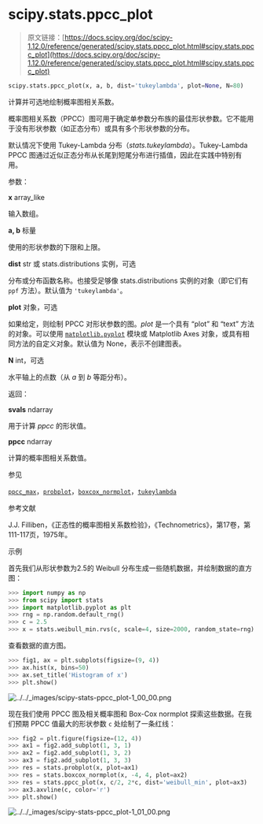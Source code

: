# scipy.stats.ppcc_plot

> 原文链接：[https://docs.scipy.org/doc/scipy-1.12.0/reference/generated/scipy.stats.ppcc_plot.html#scipy.stats.ppcc_plot](https://docs.scipy.org/doc/scipy-1.12.0/reference/generated/scipy.stats.ppcc_plot.html#scipy.stats.ppcc_plot)

```py
scipy.stats.ppcc_plot(x, a, b, dist='tukeylambda', plot=None, N=80)
```

计算并可选地绘制概率图相关系数。

概率图相关系数（PPCC）图可用于确定单参数分布族的最佳形状参数。它不能用于没有形状参数（如正态分布）或具有多个形状参数的分布。

默认情况下使用 Tukey-Lambda 分布（*stats.tukeylambda*）。Tukey-Lambda PPCC 图通过近似正态分布从长尾到短尾分布进行插值，因此在实践中特别有用。

参数：

**x** array_like

输入数组。

**a, b** 标量

使用的形状参数的下限和上限。

**dist** str 或 stats.distributions 实例，可选

分布或分布函数名称。也接受足够像 stats.distributions 实例的对象（即它们有 `ppf` 方法）。默认值为 `'tukeylambda'`。

**plot** 对象，可选

如果给定，则绘制 PPCC 对形状参数的图。*plot* 是一个具有 “plot” 和 “text” 方法的对象。可以使用 [`matplotlib.pyplot`](https://matplotlib.org/stable/api/pyplot_summary.html#module-matplotlib.pyplot "(在 Matplotlib v3.8.2 中)") 模块或 Matplotlib Axes 对象，或具有相同方法的自定义对象。默认值为 None，表示不创建图表。

**N** int，可选

水平轴上的点数（从 *a* 到 *b* 等距分布）。

返回：

**svals** ndarray

用于计算 *ppcc* 的形状值。

**ppcc** ndarray

计算的概率图相关系数值。

参见

[`ppcc_max`](scipy.stats.ppcc_max.html#scipy.stats.ppcc_max "scipy.stats.ppcc_max")，[`probplot`](scipy.stats.probplot.html#scipy.stats.probplot "scipy.stats.probplot")，[`boxcox_normplot`](scipy.stats.boxcox_normplot.html#scipy.stats.boxcox_normplot "scipy.stats.boxcox_normplot")，[`tukeylambda`](scipy.stats.tukeylambda.html#scipy.stats.tukeylambda "scipy.stats.tukeylambda")

参考文献

J.J. Filliben，《正态性的概率图相关系数检验》，《Technometrics》，第17卷，第111-117页，1975年。

示例

首先我们从形状参数为2.5的 Weibull 分布生成一些随机数据，并绘制数据的直方图：

```py
>>> import numpy as np
>>> from scipy import stats
>>> import matplotlib.pyplot as plt
>>> rng = np.random.default_rng()
>>> c = 2.5
>>> x = stats.weibull_min.rvs(c, scale=4, size=2000, random_state=rng) 
```

查看数据的直方图。

```py
>>> fig1, ax = plt.subplots(figsize=(9, 4))
>>> ax.hist(x, bins=50)
>>> ax.set_title('Histogram of x')
>>> plt.show() 
```

![../../_images/scipy-stats-ppcc_plot-1_00_00.png](../Images/8ee122320adcaf55c6caf8719a8262c7.png)

现在我们使用 PPCC 图及相关概率图和 Box-Cox normplot 探索这些数据。在我们预期 PPCC 值最大的形状参数 `c` 处绘制了一条红线：

```py
>>> fig2 = plt.figure(figsize=(12, 4))
>>> ax1 = fig2.add_subplot(1, 3, 1)
>>> ax2 = fig2.add_subplot(1, 3, 2)
>>> ax3 = fig2.add_subplot(1, 3, 3)
>>> res = stats.probplot(x, plot=ax1)
>>> res = stats.boxcox_normplot(x, -4, 4, plot=ax2)
>>> res = stats.ppcc_plot(x, c/2, 2*c, dist='weibull_min', plot=ax3)
>>> ax3.axvline(c, color='r')
>>> plt.show() 
```

![../../_images/scipy-stats-ppcc_plot-1_01_00.png](../Images/b2d4f3c675bb6099ca7e443b8af83e89.png)
